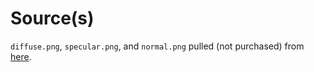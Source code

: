 # Source(s)

`diffuse.png`, `specular.png`, and `normal.png` pulled (not purchased) from [here](https://www.filterforge.com/filters/9129.html).
